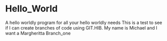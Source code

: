 # Hello_World
A hello worldly program for all your hello worldly needs
This is a test to see if I can create branches of code using GIT.HIB. My name is Michael and I want a Margheritta
Branch_one
